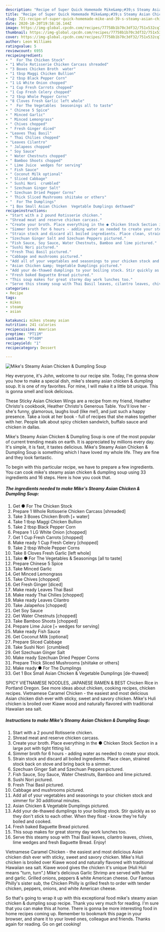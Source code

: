 ```yaml
---
description: "Recipe of Super Quick Homemade Mike&amp;#39;s Steamy Asian Chicken &amp;amp; Dumpling Soup"
title: "Recipe of Super Quick Homemade Mike&amp;#39;s Steamy Asian Chicken &amp;amp; Dumpling Soup"
slug: 721-recipe-of-super-quick-homemade-mike-and-39-s-steamy-asian-chicken-and-amp-dumpling-soup
date: 2020-10-20T19:58:16.144Z
image: https://img-global.cpcdn.com/recipes/77758b1b70c3df32/751x532cq70/mikes-steamy-asian-chicken-dumpling-soup-recipe-main-photo.jpg
thumbnail: https://img-global.cpcdn.com/recipes/77758b1b70c3df32/751x532cq70/mikes-steamy-asian-chicken-dumpling-soup-recipe-main-photo.jpg
cover: https://img-global.cpcdn.com/recipes/77758b1b70c3df32/751x532cq70/mikes-steamy-asian-chicken-dumpling-soup-recipe-main-photo.jpg
author: Leon Williams
ratingvalue: 5
reviewcount: 6955
recipeingredient:
- "  For The Chicken Stock"
- "1 Whole Rotisserie Chicken Carcass shreaded"
- "3 Boxes Chicken Broth  water"
- "1 tbsp Maggi Chicken Bullion"
- "2 tbsp Black Pepper Corn"
- "1 LG White Onion chopped"
- "1 Cup Fresh Carrots chopped"
- "1 Cup Fresh Celery chopped"
- "2 tbsp Whole Pepper Corns"
- "8 Cloves Fresh Garlic left whole"
- "  For The Vegetables  Seasonings all to taste"
- " Chinese 5 Spice"
- " Minced Garlic"
- " Minced Lemongrass"
- " Chives chopped"
- " Fresh Ginger diced"
- "Leaves Thai Basil"
- " Thai Chilies chopped"
- "Leaves Cilantro"
- " Jalapeos chopped"
- " Soy Sauce"
- " Water Chestnuts chopped"
- " Bamboo Shoots chopped"
- " Lime Juice  wedges for serving"
- " Fish Sauce"
- " Coconut Milk optional"
- " Sliced Cabbage"
- " Sushi Nori  crumbled"
- " Szechuan Ginger Salt"
- " Szechuan Dried Pepper Corns"
- " Thick Sliced Mushrooms shiitake or others"
- "  For The Dumplings"
- "1 Box Small Asian Chicken  Vegetable Dumplings dethawed"
recipeinstructions:
- "Start with a 2 pound Rotisserie chicken."
- "Shread meat and reserve chicken carcass."
- "Create your broth. Place everything in the ● Chicken Stock Section in a large pot with tight fitting lid."
- "Simmer broth for 6 hours - adding water as needed to create your stock."
- "Strain stock and discard all boiled ingredients. Place clean, strained stock back on stove and bring back to a simmer."
- "Szechuan Ginger Salt and Szechuan Peppers pictured."
- "Fish Sauce, Soy Sauce, Water Chestnuts, Bamboo and lime pictured."
- "Sushi Nori pictured."
- "Fresh Thai Basil pictured."
- "Cabbage and mushrooms pictured."
- "Add all of your vegetables and seasonings to your chicken stock and simmer for 30 additional minutes."
- "Asian Chicken &amp; Vegetable Dumplings pictured."
- "Add your de-thawed dumplings to your boiling stock. Stir quickly as so they don&#39;t stick to each other. When they float - know they&#39;re fully boiled and cooked."
- "Fresh baked Baguette Bread pictured."
- "This soup makes for great stormy day work lunches too."
- "Serve this steamy soup with Thai Basil leaves, cilantro leaves, chives, lime wedges and fresh Baguette Bread. Enjoy!"
categories:
- Recipe
tags:
- mikes
- steamy
- asian

katakunci: mikes steamy asian 
nutrition: 241 calories
recipecuisine: American
preptime: "PT11M"
cooktime: "PT40M"
recipeyield: "1"
recipecategory: Dessert

---
```



![Mike&#39;s Steamy Asian Chicken &amp; Dumpling Soup](https://img-global.cpcdn.com/recipes/77758b1b70c3df32/751x532cq70/mikes-steamy-asian-chicken-dumpling-soup-recipe-main-photo.jpg)

Hey everyone, it's John, welcome to our recipe site. Today, I'm gonna show you how to make a special dish, mike&#39;s steamy asian chicken &amp; dumpling soup. It is one of my favorites. For mine, I will make it a little bit unique. This is gonna smell and look delicious.

These Sticky Asian Chicken Wings are a recipe from my friend, Heather Christo&#39;s cookbook, Heather Christo&#39;s Generous Table. You&#39;ll love her - she&#39;s funny, glamorous, laughs loud (like me!), and just such a happy presence. Take a look at her book - full of recipes that she makes together with her. People talk about spicy chicken sandwich, buffalo sauce and chicken in dallas.

Mike&#39;s Steamy Asian Chicken &amp; Dumpling Soup is one of the most popular of current trending meals on earth. It is appreciated by millions every day. It's simple, it is fast, it tastes delicious. Mike&#39;s Steamy Asian Chicken &amp; Dumpling Soup is something which I have loved my whole life. They are fine and they look fantastic.


To begin with this particular recipe, we have to prepare a few ingredients. You can cook mike&#39;s steamy asian chicken &amp; dumpling soup using 33 ingredients and 16 steps. Here is how you cook that.

<!--inarticleads1-->

##### The ingredients needed to make Mike&#39;s Steamy Asian Chicken &amp; Dumpling Soup:

1. Get  ● For The Chicken Stock
1. Prepare 1 Whole Rotisserie Chicken Carcass [shreaded]
1. Take 3 Boxes Chicken Broth [+ water]
1. Take 1 tbsp Maggi Chicken Bullion
1. Take 2 tbsp Black Pepper Corn
1. Prepare 1 LG White Onion [chopped]
1. Get 1 Cup Fresh Carrots [chopped]
1. Make ready 1 Cup Fresh Celery [chopped]
1. Take 2 tbsp Whole Pepper Corns
1. Take 8 Cloves Fresh Garlic [left whole]
1. Take  ● For The Vegetables &amp; Seasonings [all to taste]
1. Prepare  Chinese 5 Spice
1. Take  Minced Garlic
1. Get  Minced Lemongrass
1. Take  Chives [chopped]
1. Get  Fresh Ginger [diced]
1. Make ready Leaves Thai Basil
1. Make ready  Thai Chilies [chopped]
1. Make ready Leaves Cilantro
1. Take  Jalapeños [chopped]
1. Get  Soy Sauce
1. Get  Water Chestnuts [chopped]
1. Take  Bamboo Shoots [chopped]
1. Prepare  Lime Juice [+ wedges for serving]
1. Make ready  Fish Sauce
1. Get  Coconut Milk [optional]
1. Prepare  Sliced Cabbage
1. Take  Sushi Nori  [crumbled]
1. Get  Szechuan Ginger Salt
1. Make ready  Szechuan Dried Pepper Corns
1. Prepare  Thick Sliced Mushrooms [shiitake or others]
1. Make ready  ● For The Dumplings
1. Get 1 Box Small Asian Chicken &amp; Vegetable Dumplings [de-thawed]


SPICY VIETNAMESE NOODLES, JAPANESE RAMEN &amp; BEST Chicken Rice in Portland Oregon. See more ideas about chicken, cooking recipes, chicken recipes. Vietnamese Caramel Chicken - the easiest and most delicious Asian chicken dish ever with sticky, sweet and savory chicken. Mike&#39;s Huli chicken is broiled over Kiawe wood and naturally flavored with traditional Hawaiian sea salt. 

<!--inarticleads2-->

##### Instructions to make Mike&#39;s Steamy Asian Chicken &amp; Dumpling Soup:

1. Start with a 2 pound Rotisserie chicken.
1. Shread meat and reserve chicken carcass.
1. Create your broth. Place everything in the ● Chicken Stock Section in a large pot with tight fitting lid.
1. Simmer broth for 6 hours - adding water as needed to create your stock.
1. Strain stock and discard all boiled ingredients. Place clean, strained stock back on stove and bring back to a simmer.
1. Szechuan Ginger Salt and Szechuan Peppers pictured.
1. Fish Sauce, Soy Sauce, Water Chestnuts, Bamboo and lime pictured.
1. Sushi Nori pictured.
1. Fresh Thai Basil pictured.
1. Cabbage and mushrooms pictured.
1. Add all of your vegetables and seasonings to your chicken stock and simmer for 30 additional minutes.
1. Asian Chicken &amp; Vegetable Dumplings pictured.
1. Add your de-thawed dumplings to your boiling stock. Stir quickly as so they don&#39;t stick to each other. When they float - know they&#39;re fully boiled and cooked.
1. Fresh baked Baguette Bread pictured.
1. This soup makes for great stormy day work lunches too.
1. Serve this steamy soup with Thai Basil leaves, cilantro leaves, chives, lime wedges and fresh Baguette Bread. Enjoy!


Vietnamese Caramel Chicken - the easiest and most delicious Asian chicken dish ever with sticky, sweet and savory chicken. Mike&#39;s Huli chicken is broiled over Kiawe wood and naturally flavored with traditional Hawaiian sea salt. Kiawe wood gives the chicken it&#39;s unique (Huli Huli means &#34;turn, turn&#34;.) Mike&#39;s delicious Garlic Shrimp are served with butter and garlic. Grilled onions, peppers &amp; white American cheese. Our Famous Philly&#39;s sister sub, the Chicken Philly is grilled fresh to order with tender chicken, peppers, onions, and white American cheese. 

So that's going to wrap it up with this exceptional food mike&#39;s steamy asian chicken &amp; dumpling soup recipe. Thank you very much for reading. I'm sure that you can make this at home. There is gonna be more interesting food in home recipes coming up. Remember to bookmark this page in your browser, and share it to your loved ones, colleague and friends. Thanks again for reading. Go on get cooking!
